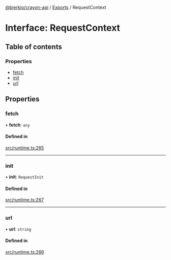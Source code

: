 [@bjerkio/crayon-api](../README.md) / [Exports](../modules.md) / RequestContext

# Interface: RequestContext

## Table of contents

### Properties

- [fetch](RequestContext.md#fetch)
- [init](RequestContext.md#init)
- [url](RequestContext.md#url)

## Properties

### fetch

• **fetch**: `any`

#### Defined in

[src/runtime.ts:265](https://github.com/bjerkio/crayon-api-js/blob/22cd66d/src/runtime.ts#L265)

___

### init

• **init**: `RequestInit`

#### Defined in

[src/runtime.ts:267](https://github.com/bjerkio/crayon-api-js/blob/22cd66d/src/runtime.ts#L267)

___

### url

• **url**: `string`

#### Defined in

[src/runtime.ts:266](https://github.com/bjerkio/crayon-api-js/blob/22cd66d/src/runtime.ts#L266)
